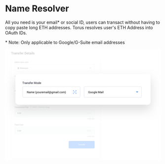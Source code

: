 # Name Resolver

All you need is your email\* or social ID, users can transact without having to copy paste long ETH addresses. Torus resolves user's ETH Address into OAuth IDs.

\* Note: Only applicable to Google/G-Suite email addresses

![Name resolver](../.gitbook/assets/nameresolver.png)

